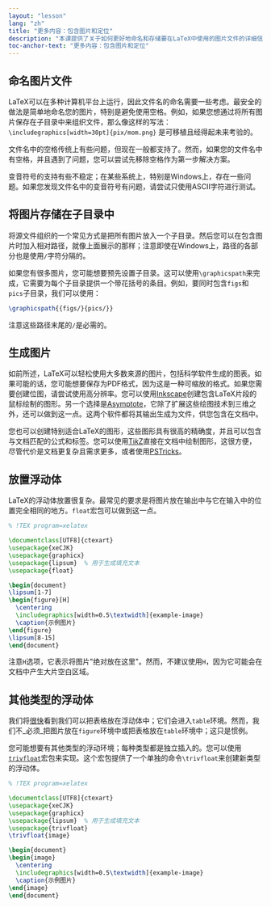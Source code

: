 ```yaml
---
layout: "lesson"
lang: "zh"
title: "更多内容：包含图片和定位"
description: "本课提供了关于如何更好地命名和存储要在LaTeX中使用的图片文件的详细信息，以及如何在LaTeX中创建自己的图片。"
toc-anchor-text: "更多内容：包含图片和定位"
---
```


## 命名图片文件

LaTeX可以在多种计算机平台上运行，因此文件名的命名需要一些考虑。最安全的做法是简单地命名您的图片，特别是避免使用空格。例如，如果您想通过将所有图片保存在子目录中来组织文件，那么像这样的写法：
`\includegraphics[width=30pt]{pix/mom.png}`
是可移植且经得起未来考验的。

文件名中的空格传统上有些问题，但现在一般都支持了。然而，如果您的文件名中有空格，并且遇到了问题，您可以尝试先移除空格作为第一步解决方案。

变音符号的支持有些不稳定；在某些系统上，特别是Windows上，存在一些问题。如果您发现文件名中的变音符号有问题，请尝试只使用ASCII字符进行测试。

## 将图片存储在子目录中

将源文件组织的一个常见方式是把所有图片放入一个子目录。然后您可以在包含图片时加入相对路径，就像上面展示的那样；注意即使在Windows上，路径的各部分也是使用`/`字符分隔的。

如果您有很多图片，您可能想要预先设置子目录。这可以使用`\graphicspath`来完成，它需要为每个子目录提供一个带花括号的条目。例如，要同时包含`figs`和`pics`子目录，我们可以使用：

<!-- {% raw %} -->
```latex
\graphicspath{{figs/}{pics/}}
```
<!-- {% endraw %} -->

注意这些路径末尾的`/`是必需的。

## 生成图片

如前所述，LaTeX可以轻松使用大多数来源的图片，包括科学软件生成的图表。如果可能的话，您可能想要保存为PDF格式，因为这是一种可缩放的格式。如果您需要创建位图，请尝试使用高分辨率。您可以使用[Inkscape](https://inkscape.org/)创建包含LaTeX片段的鼠标绘制的图形。另一个选择是[Asymptote](https://www.ctan.org/pkg/asymptote)，它除了扩展这些绘图技术到三维之外，还可以做到这一点。这两个软件都将其输出生成为文件，供您包含在文档中。

您也可以创建特别适合LaTeX的图形，这些图形具有很高的精确度，并且可以包含与文档匹配的公式和标签。您可以使用[Ti*k*Z](https://ctan.org/pkg/pgf)直接在文档中绘制图形，这很方便，尽管代价是文档更复杂且需求更多，或者使用[PSTricks](https://ctan.org/pkg/pstricks-base)。

## 放置浮动体

LaTeX的浮动体放置很复杂。最常见的要求是将图片放在输出中与它在输入中的位置完全相同的地方。`float`宏包可以做到这一点。

```latex
% !TEX program=xelatex

\documentclass[UTF8]{ctexart}
\usepackage{xeCJK}
\usepackage{graphicx}
\usepackage{lipsum}  % 用于生成填充文本
\usepackage{float}

\begin{document}
\lipsum[1-7]
\begin{figure}[H]
  \centering
  \includegraphics[width=0.5\textwidth]{example-image}
  \caption{示例图片}
\end{figure}
\lipsum[8-15]
\end{document}
```

注意`H`选项，它表示将图片"绝对放在这里"。然而，不建议使用`H`，因为它可能会在文档中产生大片空白区域。

## 其他类型的浮动体

我们将[很快](lesson-08)看到我们可以把表格放在浮动体中；它们会进入`table`环境。然而，我们不_必须_把图片放在`figure`环境中或把表格放在`table`环境中；这只是惯例。

您可能想要有其他类型的浮动环境；每种类型都是独立插入的。您可以使用[`trivfloat`](https://ctan.org/pkg/trivfloat)宏包来实现。这个宏包提供了一个单独的命令`\trivfloat`来创建新类型的浮动体。

```latex
% !TEX program=xelatex

\documentclass[UTF8]{ctexart}
\usepackage{xeCJK}
\usepackage{graphicx}
\usepackage{lipsum}  % 用于生成填充文本
\usepackage{trivfloat}
\trivfloat{image}

\begin{document}
\begin{image}
  \centering
  \includegraphics[width=0.5\textwidth]{example-image}
  \caption{示例图片}
\end{image}
\end{document}
```
